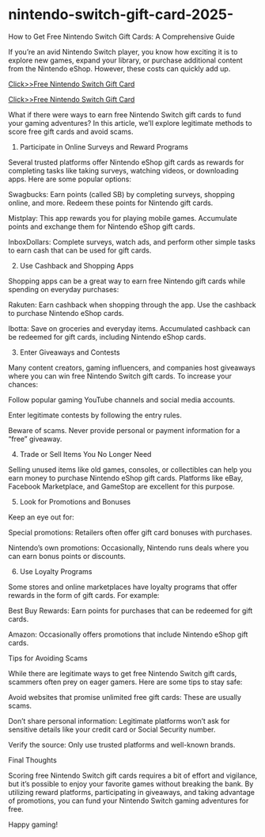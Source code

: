 # nintendo-switch-gift-card-2025-
How to Get Free Nintendo Switch Gift Cards: A Comprehensive Guide

If you’re an avid Nintendo Switch player, you know how exciting it is to explore new games, expand your library, or purchase additional content from the Nintendo eShop. However, these costs can quickly add up.

[Click>>Free Nintendo Switch Gift Card](https://giftcard.ndoffer.com/ntdnkkldjfkdl/)

[Click>>Free Nintendo Switch Gift Card](https://giftcard.ndoffer.com/ntdnkkldjfkdl/)

What if there were ways to earn free Nintendo Switch gift cards to fund your gaming adventures? In this article, we’ll explore legitimate methods to score free gift cards and avoid scams.

1. Participate in Online Surveys and Reward Programs

Several trusted platforms offer Nintendo eShop gift cards as rewards for completing tasks like taking surveys, watching videos, or downloading apps. Here are some popular options:

Swagbucks: Earn points (called SB) by completing surveys, shopping online, and more. Redeem these points for Nintendo gift cards.

Mistplay: This app rewards you for playing mobile games. Accumulate points and exchange them for Nintendo eShop gift cards.

InboxDollars: Complete surveys, watch ads, and perform other simple tasks to earn cash that can be used for gift cards.

2. Use Cashback and Shopping Apps

Shopping apps can be a great way to earn free Nintendo gift cards while spending on everyday purchases:

Rakuten: Earn cashback when shopping through the app. Use the cashback to purchase Nintendo eShop cards.

Ibotta: Save on groceries and everyday items. Accumulated cashback can be redeemed for gift cards, including Nintendo eShop cards.

3. Enter Giveaways and Contests

Many content creators, gaming influencers, and companies host giveaways where you can win free Nintendo Switch gift cards. To increase your chances:

Follow popular gaming YouTube channels and social media accounts.

Enter legitimate contests by following the entry rules.

Beware of scams. Never provide personal or payment information for a “free” giveaway.

4. Trade or Sell Items You No Longer Need

Selling unused items like old games, consoles, or collectibles can help you earn money to purchase Nintendo eShop gift cards. Platforms like eBay, Facebook Marketplace, and GameStop are excellent for this purpose.

5. Look for Promotions and Bonuses

Keep an eye out for:

Special promotions: Retailers often offer gift card bonuses with purchases.

Nintendo’s own promotions: Occasionally, Nintendo runs deals where you can earn bonus points or discounts.

6. Use Loyalty Programs

Some stores and online marketplaces have loyalty programs that offer rewards in the form of gift cards. For example:

Best Buy Rewards: Earn points for purchases that can be redeemed for gift cards.

Amazon: Occasionally offers promotions that include Nintendo eShop gift cards.

Tips for Avoiding Scams

While there are legitimate ways to get free Nintendo Switch gift cards, scammers often prey on eager gamers. Here are some tips to stay safe:

Avoid websites that promise unlimited free gift cards: These are usually scams.

Don’t share personal information: Legitimate platforms won’t ask for sensitive details like your credit card or Social Security number.

Verify the source: Only use trusted platforms and well-known brands.

Final Thoughts

Scoring free Nintendo Switch gift cards requires a bit of effort and vigilance, but it’s possible to enjoy your favorite games without breaking the bank. By utilizing reward platforms, participating in giveaways, and taking advantage of promotions, you can fund your Nintendo Switch gaming adventures for free.

Happy gaming!

